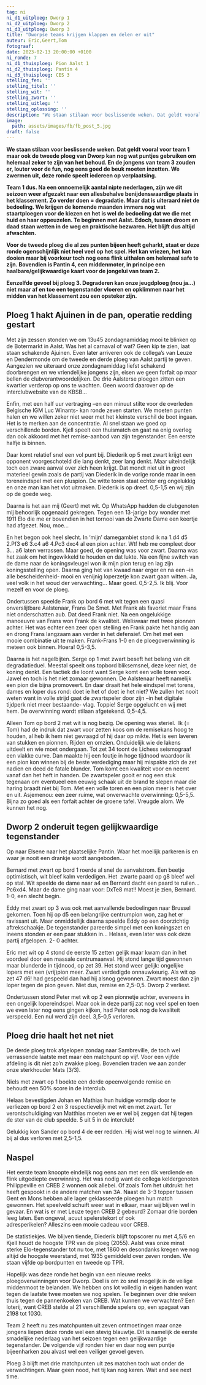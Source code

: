 ```yaml
---
tag: ni
ni_d1_uitploeg: Dworp 1
ni_d2_uitploeg: Dworp 2
ni_d3_uitploeg: Dworp 3
title: "Dworpse teams krijgen klappen en delen er uit"
auteur: Eric,Geert,Tom
fotograaf:
date: 2023-02-13 20:00:00 +0100
ni_ronde: 7
ni_d1_thuisploeg: Pion Aalst 1
ni_d2_thuisploeg: Pantin 4
ni_d3_thuisploeg: CES 3
stelling_fen: ''
stelling_titel: ''
stelling_wit: ''
stelling_zwart: ''
stelling_uitleg: ''
stelling_oplossing: ''
description: "We staan stilaan voor beslissende weken. Dat geldt vooral voor team 1 maar ook de tweede ploeg van Dworp kan nog wat puntjes gebruiken om helemaal zeker te zijn van het behoud."
image:
  path: assets/images/fb/fb_post_5.jpg
draft: false
---
```

**We staan stilaan voor beslissende weken. Dat geldt vooral voor team 1 maar ook de tweede ploeg van Dworp kan nog wat puntjes gebruiken om helemaal zeker te zijn van het behoud. En de jongens van team 3 zouden er, louter voor de fun, nog eens goed de beuk moeten inzetten. We zwermen uit, deze ronde  speelt iedereen op verplaatsing.**<!--more-->

**Team 1 dus. Na een onnoemelijk aantal nipte nederlagen, zijn we dit seizoen weer afgezakt naar een allesbehalve benijdenswaardige plaats in het klassement. Zo verder doen = degradatie. Maar dat is uiteraard niet de bedoeling. We krijgen de komende maanden immers nog wat staartploegen voor de kiezen en het is wel de bedoeling dat we die met huid en haar oppeuzelen. Te beginnen met Aalst. Edoch, tussen droom en daad staan wetten in de weg en praktische bezwaren. Het blijft dus altijd afwachten.**

**Voor de tweede ploeg die al zes punten bijeen heeft geharkt, staat er deze ronde ogenschijnlijk niet heel veel op het spel. Het kan vriezen, het kan dooien maar bij voorkeur toch nog eens flink uithalen om helemaal safe te zijn. Bovendien is Pantin 4, een middenmoter, in principe een haalbare/gelijkwaardige kaart voor de jongelui van team 2.**

**Eenzelfde gevoel bij ploeg 3. Degraderen kan onze jeugdploeg (nou ja...) niet maar af en toe een tegenstander vloeren en opklimmen naar het midden van het klassement zou een opsteker zijn.**

## Ploeg 1 hakt Ajuinen in de pan, operatie redding gestart

Met zijn zessen stonden we om 13u45 zondagnamiddag mooi te blinken op de Botermarkt in Aalst. Was het al carnaval of wat? Geen kip te zien, laat staan schakende Ajuinen. Even later arriveren ook de collega’s van Leuze en Dendermonde om de tweede en derde ploeg van Aalst partij te geven. Aangezien we uiteraard onze zondagnamiddag liefst schakend doorbrengen en we vriendelijke jongens zijn, eisen we geen forfait op maar bellen de clubverantwoordelijken. De drie Aalsterse ploegen zitten een kwartier verderop op ons te wachten. Geen woord daarover op de interclubwebsite van de KBSB...

Enfin, met een half uur vertraging –en een minuut stilte voor de overleden Belgische IGM Luc Winants- kan ronde zeven starten. We moeten punten halen en we willen zeker niet weer met het kleinste verschil de boot ingaan. Het is te merken aan de concentratie. Al snel staan we goed op verschillende borden. Kjell speelt een thuismatch en gaat na enig overleg dan ook akkoord met het remise-aanbod van zijn tegenstander. Een eerste halfje is binnen.

Daar komt relatief snel een vol punt bij. Diederik op 5 met zwart krijgt een opponent voorgeschoteld die lang denkt, zeer lang denkt. Maar uiteindelijk toch een zware aanval over zich heen krijgt. Dat mondt niet uit in groot materieel gewin zoals de partij van Diederik in de vorige ronde maar in een toreneindspel met een pluspion. De witte toren staat echter erg ongelukkig en onze man kan het vlot uitmaken. Diederik is op dreef. 0,5-1,5 en wij zijn op de goede weg.

Daarna is het aan mij (Geert) met wit. Op WhatsApp hadden de clubgenoten mij behoorlijk opgenaaid gekregen. Tegen een 13-jarige boy wonder met 1911 Elo die me er bovendien in het tornooi van de Zwarte Dame een keertje had afgezet. Nou, moe...

En het begon ook heel slecht. In ‘mijn’ damegambiet stond ik na 1.d4 d5 2.Pf3 e6 3.c4 a6 4.Pc3 dxc4 al een pion achter. Wtf heb me compleet door 3... a6 laten verrassen. Maar goed, de opening was voor zwart. Daarna was het zaak om het ingewikkeld te houden en dat lukte. Na een fijne switch van de dame naar de koningsvleugel won ik mijn pion terug en lag zijn koningsstelling open. Daarna ging het van kwaad naar erger en na een –in alle bescheidenheid- mooi en venijnig loperzetje kon zwart gaan witten.  Ja, veel volk in het woud der verwachting... Maar goed. 0,5-2,5. Ik blij. Voor mezelf en voor de ploeg.

Ondertussen speelde Frank op bord 6 met wit tegen een quasi onverslijtbare Aalstenaar, Frans De Smet. Met Frank als favoriet maar Frans niet onderschatten aub. Dat deed Frank niet. Na een ongelukkige manoeuvre van Frans won Frank de kwaliteit. Weliswaar met twee pionnen achter. Het was echter een zeer open stelling en Frank pakte het handig aan en drong Frans langzaam aan verder in het defensief. Om het met een mooie combinatie uit te maken. Frank-Frans 1-0 en de ploegoverwinning is meteen ook binnen. Hoera! 0,5-3,5.

Daarna is het nagelbijten. Serge op 1 met zwart beseft het belang van dit degradatieduel. Meestal speelt ons topbord bliksemsnel, deze keer niet, de koning denkt. Een tactiek die loont want Serge komt een volle toren voor. Jawel en toch is het niet zomaar gewonnen. De Aalstenaar heeft namelijk een pion die bijna promoveert. En daar draait het hele eindspel met torens, dames en loper dus rond: doet ie het of doet ie het niet? We zullen het nooit weten want in volle strijd gaat de zwartspeler door zijn –in het digitale tijdperk niet meer bestaande- vlag. Toppie! Serge opgelucht en wij met hem. De overwinning wordt stilaan afgetekend. 0,5-4,5.

Alleen Tom op bord 2 met wit is nog bezig. De opening was steriel.  Ik (= Tom) had de indruk dat zwart voor zetten koos om de remisekans hoog te houden, al heb ik hem niet gevraagd of hij daar op mikte. Het is een laveren van stukken en pionnen. Rijden en omzien. Onduidelijk wie de lakens uitdeelt en wie moet ondergaan. Tot zet 34 toont de Lichess seismograaf een vlakke curve. Dan maakte hij een foutje in hoge tijdnood waardoor ik een pion kon winnen bij de beste verdediging maar hij mispakte zich de zet nadien en deed de fatale blunder. Tom komt een kwaliteit voor en neemt vanaf dan het heft in handen. De zwartspeler gooit er nog een stuk tegenaan om eventueel een eeuwig schaak uit de brand te slepen maar die haring braadt niet bij Tom. Met een volle toren en een pion meer is het over en uit. Asjemenou: een zeer ruime, wat onverwachte overwinning: 0,5-5,5. Bijna zo goed als een forfait achter de groene tafel. Vreugde alom. We kunnen het nog.

## Dworp 2 onderuit tegen gelijkwaardige tegenstander

Op naar Elsene naar het plaatselijke Pantin. Waar het moeilijk parkeren is en waar je nooit een drankje wordt aangeboden...

Bernard met zwart op bord 1 roerde al snel de aanvalstrom. Een beetje optimistisch, wit bleef kalm verdedigen. Het  zwarte paard op g8 bleef wel op stal. Wit speelde de dame naar a4 en Bernard dacht een paard te ruilen... Pc6xd4. Maar de dame ging naar voor: DxTe8 mat!! Moest je zien, Bernard. 1-0, een slecht begin.

Eddy met zwart op 3 was ook met aanvallende bedoelingen naar Brussel gekomen. Toen hij op d5 een belangrijke centrumpion won, zag het er ravissant uit. Maar onmiddellijk daarna speelde Eddy op een doorzichtig aftrekschaakje. De tegenstander pareerde simpel met een koningszet en ineens stonden er een paar stukken in... Helaas, even later was ook deze partij afgelopen. 2- 0 achter.

Eric met wit op 4 stond de eerste 15 zetten gelijk maar kwam dan in het voordeel door een massale centrumaanval. Hij stond lange tijd gewonnen maar blunderde in tijdnood, op zet 39. Het stond weer gelijk: ongelijke lopers met een (vrij)pion meer. Zwart verdedigde onnauwkeurig. Als wit op zet 47 d6! had gespeeld dan had hij alsnog gewonnen. Zwart moest dan zijn loper tegen de pion geven. Niet dus, remise en 2,5-0,5. Dworp 2 verliest.

Ondertussen stond Peter met wit op 2 een pionnetje achter, eveneens in een ongelijk lopereindspel. Maar ook in deze partij zat nog veel spel en toen we even later nog eens gingen kijken, had Peter ook nog de kwaliteit verspeeld. Een nul werd zijn deel. 3,5-0,5 verloren.

## Ploeg drie haalt het net niet

De derde ploeg trok afgelopen zondag naar Sambreville, de toch wel verrassende laatste met maar één matchpunt op vijf. Voor een vijfde afdeling is dit niet zo’n zwakke ploeg. Bovendien traden we aan zonder onze sterkhouder Mats (3/3).

Niels met zwart op 1 boekte een derde opeenvolgende remise en behoudt een 50% score in de interclub.

Helaas bevestigden Johan en Mathias hun huidige vormdip door te verliezen op bord 2 en 3 respectievelijk met wit en met zwart. Ter verontschuldiging van Matthias moeten we er wel bij zeggen dat hij tegen de ster van de club speelde. 5 uit 5 in de interclub!

Gelukkig kon Sander op bord 4 de eer redden. Hij wist wel nog te winnen. Al bij al dus verloren met 2,5-1,5.

## Naspel

Het eerste team knoopte eindelijk nog eens aan met een dik verdiende en flink uitgediepte overwinning. Het was nodig want de collega keldergenoten Philippeville en CREB 2 wonnen ook allebei. Of zoals Tom het uitdrukt: het heeft gespookt in de andere matchen van 3A. Naast de 3-3 topper tussen Gent en Mons hebben alle lager geklasseerde ploegen hun match gewonnen. Het speelveld schuift weer wat in elkaar, maar wij blijven wel in gevaar. En wat is er met Leuze tegen CREB 2 gebeurd? Zomaar drie borden leeg laten. Een ongeval, acuut spelerstekort of ook adresperikelen? Alleszins een mooie cadeau voor CREB.

De statistiekjes. We blijven tiende, Diederik blijft topscorer nu met 4,5/6 en Kjell houdt de hoogste TPR van de ploeg (2055). Aalst was onze minst sterke Elo-tegenstander tot nu toe, met 1860 en desondanks kregen we nog altijd de hoogste weerstand, met 1935 gemiddeld over zeven ronden. We staan vijfde op bordpunten en tweede op TPR.

Hopelijk was deze ronde het begin van een nieuwe reeks ploegoverwinningen voor Dworp. Doel is om zo snel mogelijk in de veilige middenmoot te belanden. We hebben ons lot volledig in eigen handen want tegen de laatste twee moeten we nog spelen. Te beginnen over drie weken thuis tegen de pannenkoeken van CREB. Wat kunnen we verwachten? Een loterij, want CREB stelde al 21 verschillende spelers op, een spagaat van 2198 tot 1030.

Team 2 heeft nu zes matchpunten uit zeven ontmoetingen maar onze jongens liepen deze ronde wel een stevig blauwtje. Dit is namelijk de eerste smadelijke nederlaag van het seizoen tegen een gelijkwaardige tegenstander. De volgende vijf ronden hier en daar nog een puntje bijeenharken zou alvast wel een veiliger gevoel geven.

Ploeg 3 blijft met drie matchpunten uit zes matchen toch wat onder de verwachtingen. Maar geen nood, het tij kan nog keren. Wait and see next time.
